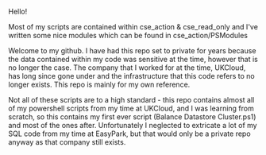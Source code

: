Hello!

Most of my scripts are contained within cse_action & cse_read_only and I've written some nice modules which can be found in cse_action/PSModules

Welcome to my github. I have had this repo set to private for years because the data contained within my code was sensitive at the time, however that is no longer the case.
The company that I worked for at the time, UKCloud, has long since gone under and the infrastructure that this code refers to no longer exists. This repo is mainly for my own reference.

Not all of these scripts are to a high standard - this repo contains almost all of my powershell scripts from my time at UKCloud, and I was learning from scratch, so this contains my first ever script (Balance Datastore Cluster.ps1) and most of the ones after. Unfortunately I neglected to extricate a lot of my SQL code from my time at EasyPark, but that would only be a private repo anyway as that company still exists.
